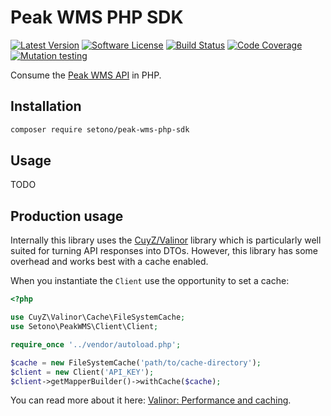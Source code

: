 # Peak WMS PHP SDK

[![Latest Version][ico-version]][link-packagist]
[![Software License][ico-license]](LICENSE)
[![Build Status][ico-github-actions]][link-github-actions]
[![Code Coverage][ico-code-coverage]][link-code-coverage]
[![Mutation testing][ico-infection]][link-infection]

Consume the [Peak WMS API](https://api.peakwms.com/api/documentation/index.html) in PHP.

## Installation

```bash
composer require setono/peak-wms-php-sdk
```

## Usage

TODO

## Production usage

Internally this library uses the [CuyZ/Valinor](https://github.com/CuyZ/Valinor) library which is particularly well suited
for turning API responses into DTOs. However, this library has some overhead and works best with a cache enabled.

When you instantiate the `Client` use the opportunity to set a cache:

```php
<?php

use CuyZ\Valinor\Cache\FileSystemCache;
use Setono\PeakWMS\Client\Client;

require_once '../vendor/autoload.php';

$cache = new FileSystemCache('path/to/cache-directory');
$client = new Client('API_KEY');
$client->getMapperBuilder()->withCache($cache);
```

You can read more about it here: [Valinor: Performance and caching](https://valinor.cuyz.io/1.3/other/performance-and-caching/).

[ico-version]: https://poser.pugx.org/setono/peak-wms-php-sdk/v/stable
[ico-license]: https://poser.pugx.org/setono/peak-wms-php-sdk/license
[ico-github-actions]: https://github.com/Setono/peak-wms-php-sdk/actions/workflows/build.yaml/badge.svg
[ico-code-coverage]: https://codecov.io/gh/Setono/peak-wms-php-sdk/graph/badge.svg
[ico-infection]: https://img.shields.io/endpoint?style=flat&url=https%3A%2F%2Fbadge-api.stryker-mutator.io%2Fgithub.com%2FSetono%2Fpeak-wms-php-sdk%2Fmaster

[link-packagist]: https://packagist.org/packages/setono/peak-wms-php-sdk
[link-github-actions]: https://github.com/Setono/peak-wms-php-sdk/actions
[link-code-coverage]: https://codecov.io/gh/Setono/peak-wms-php-sdk
[link-infection]: https://dashboard.stryker-mutator.io/reports/github.com/Setono/peak-wms-php-sdk/master
